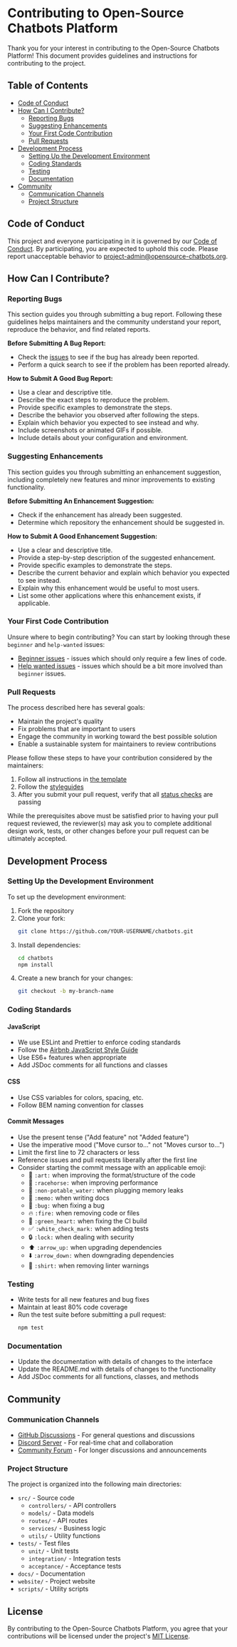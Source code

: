 # Contributing to Open-Source Chatbots Platform

Thank you for your interest in contributing to the Open-Source Chatbots Platform! This document provides guidelines and instructions for contributing to the project.

## Table of Contents

- [Code of Conduct](#code-of-conduct)
- [How Can I Contribute?](#how-can-i-contribute)
  - [Reporting Bugs](#reporting-bugs)
  - [Suggesting Enhancements](#suggesting-enhancements)
  - [Your First Code Contribution](#your-first-code-contribution)
  - [Pull Requests](#pull-requests)
- [Development Process](#development-process)
  - [Setting Up the Development Environment](#setting-up-the-development-environment)
  - [Coding Standards](#coding-standards)
  - [Testing](#testing)
  - [Documentation](#documentation)
- [Community](#community)
  - [Communication Channels](#communication-channels)
  - [Project Structure](#project-structure)

## Code of Conduct

This project and everyone participating in it is governed by our [Code of Conduct](CODE_OF_CONDUCT.md). By participating, you are expected to uphold this code. Please report unacceptable behavior to [project-admin@opensource-chatbots.org](mailto:project-admin@opensource-chatbots.org).

## How Can I Contribute?

### Reporting Bugs

This section guides you through submitting a bug report. Following these guidelines helps maintainers and the community understand your report, reproduce the behavior, and find related reports.

**Before Submitting A Bug Report:**
- Check the [issues](https://github.com/Pavleee23/chatbots/issues) to see if the bug has already been reported.
- Perform a quick search to see if the problem has been reported already.

**How to Submit A Good Bug Report:**
- Use a clear and descriptive title.
- Describe the exact steps to reproduce the problem.
- Provide specific examples to demonstrate the steps.
- Describe the behavior you observed after following the steps.
- Explain which behavior you expected to see instead and why.
- Include screenshots or animated GIFs if possible.
- Include details about your configuration and environment.

### Suggesting Enhancements

This section guides you through submitting an enhancement suggestion, including completely new features and minor improvements to existing functionality.

**Before Submitting An Enhancement Suggestion:**
- Check if the enhancement has already been suggested.
- Determine which repository the enhancement should be suggested in.

**How to Submit A Good Enhancement Suggestion:**
- Use a clear and descriptive title.
- Provide a step-by-step description of the suggested enhancement.
- Provide specific examples to demonstrate the steps.
- Describe the current behavior and explain which behavior you expected to see instead.
- Explain why this enhancement would be useful to most users.
- List some other applications where this enhancement exists, if applicable.

### Your First Code Contribution

Unsure where to begin contributing? You can start by looking through these `beginner` and `help-wanted` issues:

* [Beginner issues](https://github.com/Pavleee23/chatbots/labels/beginner) - issues which should only require a few lines of code.
* [Help wanted issues](https://github.com/Pavleee23/chatbots/labels/help%20wanted) - issues which should be a bit more involved than `beginner` issues.

### Pull Requests

The process described here has several goals:
- Maintain the project's quality
- Fix problems that are important to users
- Engage the community in working toward the best possible solution
- Enable a sustainable system for maintainers to review contributions

Please follow these steps to have your contribution considered by the maintainers:

1. Follow all instructions in [the template](PULL_REQUEST_TEMPLATE.md)
2. Follow the [styleguides](#coding-standards)
3. After you submit your pull request, verify that all [status checks](https://help.github.com/articles/about-status-checks/) are passing

While the prerequisites above must be satisfied prior to having your pull request reviewed, the reviewer(s) may ask you to complete additional design work, tests, or other changes before your pull request can be ultimately accepted.

## Development Process

### Setting Up the Development Environment

To set up the development environment:

1. Fork the repository
2. Clone your fork:
   ```bash
   git clone https://github.com/YOUR-USERNAME/chatbots.git
   ```
3. Install dependencies:
   ```bash
   cd chatbots
   npm install
   ```
4. Create a new branch for your changes:
   ```bash
   git checkout -b my-branch-name
   ```

### Coding Standards

#### JavaScript

- We use ESLint and Prettier to enforce coding standards
- Follow the [Airbnb JavaScript Style Guide](https://github.com/airbnb/javascript)
- Use ES6+ features when appropriate
- Add JSDoc comments for all functions and classes

#### CSS

- Use CSS variables for colors, spacing, etc.
- Follow BEM naming convention for classes

#### Commit Messages

- Use the present tense ("Add feature" not "Added feature")
- Use the imperative mood ("Move cursor to..." not "Moves cursor to...")
- Limit the first line to 72 characters or less
- Reference issues and pull requests liberally after the first line
- Consider starting the commit message with an applicable emoji:
  - 🎨 `:art:` when improving the format/structure of the code
  - 🐎 `:racehorse:` when improving performance
  - 🚱 `:non-potable_water:` when plugging memory leaks
  - 📝 `:memo:` when writing docs
  - 🐛 `:bug:` when fixing a bug
  - 🔥 `:fire:` when removing code or files
  - 💚 `:green_heart:` when fixing the CI build
  - ✅ `:white_check_mark:` when adding tests
  - 🔒 `:lock:` when dealing with security
  - ⬆️ `:arrow_up:` when upgrading dependencies
  - ⬇️ `:arrow_down:` when downgrading dependencies
  - 👕 `:shirt:` when removing linter warnings

### Testing

- Write tests for all new features and bug fixes
- Maintain at least 80% code coverage
- Run the test suite before submitting a pull request:
  ```bash
  npm test
  ```

### Documentation

- Update the documentation with details of changes to the interface
- Update the README.md with details of changes to the functionality
- Add JSDoc comments for all functions, classes, and methods

## Community

### Communication Channels

- [GitHub Discussions](https://github.com/Pavleee23/chatbots/discussions) - For general questions and discussions
- [Discord Server](https://discord.gg/opensource-chatbots) - For real-time chat and collaboration
- [Community Forum](https://forum.opensource-chatbots.org) - For longer discussions and announcements

### Project Structure

The project is organized into the following main directories:

- `src/` - Source code
  - `controllers/` - API controllers
  - `models/` - Data models
  - `routes/` - API routes
  - `services/` - Business logic
  - `utils/` - Utility functions
- `tests/` - Test files
  - `unit/` - Unit tests
  - `integration/` - Integration tests
  - `acceptance/` - Acceptance tests
- `docs/` - Documentation
- `website/` - Project website
- `scripts/` - Utility scripts

## License

By contributing to the Open-Source Chatbots Platform, you agree that your contributions will be licensed under the project's [MIT License](LICENSE).
